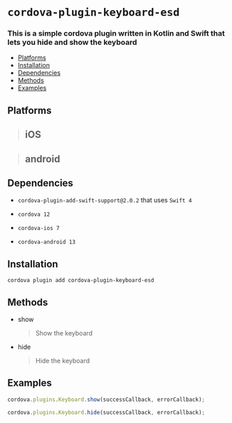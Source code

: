 # `cordova-plugin-keyboard-esd`

### This is a simple cordova plugin written in Kotlin and Swift that lets you hide and show the keyboard

- [Platforms](#platforms)
- [Installation](#installation)
- [Dependencies](#dependencies)
- [Methods](#methods)
- [Examples](#examples)

## Platforms

> ## iOS

> ## android

## Dependencies

- `cordova-plugin-add-swift-support@2.0.2` that uses `Swift 4`

- `cordova 12`

- `cordova-ios 7`

- `cordova-android 13`

## Installation

```
cordova plugin add cordova-plugin-keyboard-esd
```

## Methods

- show
  > Show the keyboard
- hide
  > Hide the keyboard

## Examples

```js
cordova.plugins.Keyboard.show(successCallback, errorCallback);

cordova.plugins.Keyboard.hide(successCallback, errorCallback);
```
